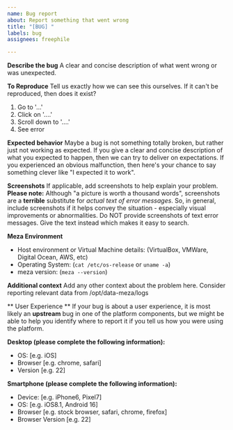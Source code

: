 ```yaml
---
name: Bug report
about: Report something that went wrong
title: "[BUG] "
labels: bug
assignees: freephile

---
```


**Describe the bug**
A clear and concise description of what went wrong or was unexpected.

**To Reproduce**
Tell us exactly how we can see this ourselves. If it can't be reproduced, then does it exist?
1. Go to '...'
2. Click on '....'
3. Scroll down to '....'
4. See error

**Expected behavior**
Maybe a bug is not something totally broken, but rather just not working as expected. If you give a clear and concise description of what you expected to happen, then we can try to deliver on expectations. If you experienced an obvious malfunction, then here's your chance to say something clever like "I expected it to work".

**Screenshots**
If applicable, add screenshots to help explain your problem. **Please note:** Although "a picture is worth a thousand words", screenshots are a **terrible** substitute for *actual text of error messages*. So, in general, include screenshots if it helps convey the situation - especially visual improvements or abnormalities. Do NOT provide screenshots of text error messages. Give the text instead which makes it easy to search.

**Meza Environment**
- Host environment or Virtual Machine details: (VirtualBox, VMWare, Digital Ocean, AWS, etc)
- Operating System: (`cat /etc/os-release` or `uname -a`)
- meza version: (`meza --version`)

**Additional context**
Add any other context about the problem here. Consider reporting relevant data from /opt/data-meza/logs

** User Experience **
If your bug is about a user experience, it is most likely an **upstream** bug in one of the platform components, but we might be able to help you identify where to report it if you tell us how you were using the platform.

**Desktop (please complete the following information):**
 - OS: [e.g. iOS]
 - Browser [e.g. chrome, safari]
 - Version [e.g. 22]

**Smartphone (please complete the following information):**
 - Device: [e.g. iPhone6, Pixel7]
 - OS: [e.g. iOS8.1, Android 16]
 - Browser [e.g. stock browser, safari, chrome, firefox]
 - Browser Version [e.g. 22]
